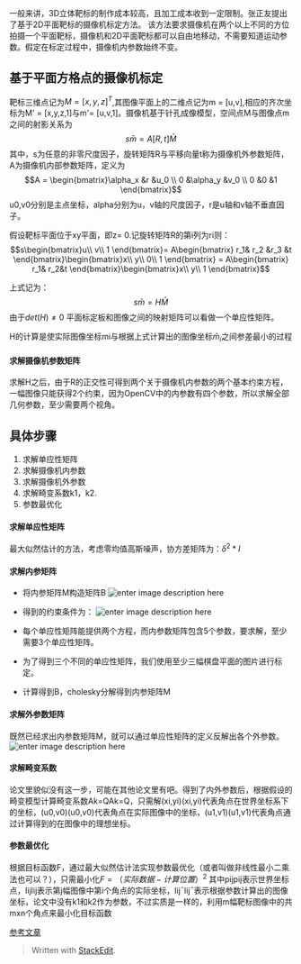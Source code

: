 一般来讲，3D立体靶标的制作成本较高，且加工成本收到一定限制。张正友提出了基于2D平面靶标的摄像机标定方法。
该方法要求摄像机在两个以上不同的方位拍摄一个平面靶标，摄像机和2D平面靶标都可以自由地移动，不需要知道运动参数。假定在标定过程中，摄像机内参数始终不变。
## 基于平面方格点的摄像机标定
靶标三维点记为$M = [x,y,z]^T$,其图像平面上的二维点记为m = [u,v],相应的齐次坐标为M' = [x,y,z,1]与m'= [u,v,1]。摄像机基于针孔成像模型，空间点M与图像点m之间的射影关系为
$$s\bar m = A[R,t]\bar M$$
其中，s为任意的非零尺度因子，旋转矩阵R与平移向量t称为摄像机外参数矩阵，A为摄像机内部参数矩阵，定义为$$A = \begin{bmatrix}\alpha_x &r  &u_0 \\ 0 &\alpha_y  &v_0 \\ 0 &0  &1 \end{bmatrix}$$
u0,v0分别是主点坐标，alpha分别为u，v轴的尺度因子，r是u轴和v轴不垂直因子。

假设靶标平面位于xy平面，即z= 0.记旋转矩阵R的第i列为ri则：
$$s\begin{bmatrix}u\\ v\\ 1
\end{bmatrix}= A\begin{bmatrix}
 r_1& r_2 &r_3 &t \end{bmatrix}\begin{bmatrix}x\\ y\\ 0\\ 1
\end{bmatrix} = A\begin{bmatrix}
 r_1& r_2&t \end{bmatrix}\begin{bmatrix}x\\ y\\ 1
\end{bmatrix}$$

上式记为：$$s\bar m = H\bar M$$
由于$det(H) \neq 0$
平面标定板和图像之间的映射矩阵可以看做一个单应性矩阵。

H的计算是使实际图像坐标mi与根据上式计算出的图像坐标$\bar m_i$之间参差最小的过程
#### 求解摄像机参数矩阵
求解H之后，由于R的正交性可得到两个关于摄像机内参数的两个基本约束方程，一幅图像只能获得2个约束，因为OpenCV中的内参数有四个参数，所以求解全部几何参数，至少需要两个视角。

## 具体步骤
1. 求解单应性矩阵
2. 求解摄像机内参数
3. 求解摄像机外参数
4. 求解畸变系数k1，k2.
5. 参数最优化
#### 求解单应性矩阵
最大似然估计的方法，考虑零均值高斯噪声，协方差矩阵为：$\delta ^2*I$
#### 求解内参矩阵
- 将内参矩阵M构造矩阵B
![enter image description here](https://pic1.zhimg.com/80/v2-103bce9d154cb6dd9309f9407931ff70_hd.png)
- 得到的约束条件为：
![enter image description here](https://pic1.zhimg.com/80/v2-33f8904e0e371443eb63f54e5fee5474_hd.png)

- 每个单应性矩阵能提供两个方程，而内参数矩阵包含5个参数，要求解，至少需要3个单应性矩阵。

- 为了得到三个不同的单应性矩阵，我们使用至少三幅棋盘平面的图片进行标定。
- 计算得到B，cholesky分解得到内参矩阵M
#### 求解外参数矩阵
既然已经求出内参数矩阵M，就可以通过单应性矩阵的定义反解出各个外参数。
![enter image description here](https://pic4.zhimg.com/80/v2-15a555d0685a32599af10636c207fd7b_hd.png)

#### 求解畸变系数
论文里貌似没有这一步，可能在其他论文里有吧。得到了内外参数后，根据假设的畸变模型计算畸变系数Ak=QAk=Q，只需解(xi,yi)(xi,yi)代表角点在世界坐标系下的坐标，(u0,v0)(u0,v0)代表角点在实际图像中的坐标，(u1,v1)(u1,v1)代表角点通过计算得到的在图像中的理想坐标。
#### 参数最优化
根据目标函数F，通过最大似然估计法实现参数最优化（或者叫做非线性最小二乘法也可以？），只需最小化$F = （实际数据-计算位置）^2$
其中pijpij表示世界坐标点，IijIij表示第j幅图像中第i个角点的实际坐标，Iij¯Iij¯表示根据参数计算出的图像坐标，论文中没有k1和k2作为参数，不过实质是一样的，利用m幅靶标图像中的共mxn个角点来最小化目标函数


[参考文章](https://blog.csdn.net/u010128736/article/details/52860364)


> Written with [StackEdit](https://stackedit.io/).
<!--stackedit_data:
eyJoaXN0b3J5IjpbLTI1ODI5MzAyNywzMjc0MjUxMDAsLTE3Nj
A1MTM3MywxNTM5NDgyNzExLDU0MTU2NzM0OV19
-->
